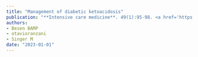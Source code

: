 ```yaml
---
title: "Management of diabetic ketoacidosis"
publication: "**Intensive care medicine**. 49(1):95-98. <a href='https://doi.org/10.1007/s00134-022-06894-9' target='_blank' rel='noopener noreferrer'>10.1007/s00134-022-06894-9</a>"
authors:
- Besen BAMP
- otavioranzani
- Singer M
date: "2023-01-01"
---
```

